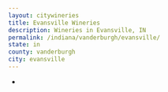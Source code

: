 ```yaml
---
layout: citywineries
title: Evansville Wineries
description: Wineries in Evansville, IN
permalink: /indiana/vanderburgh/evansville/
state: in
county: vanderburgh
city: evansville
---
```

-
